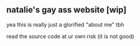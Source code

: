## natalie's gay ass website [wip]

yea this is really just a glorified "about me" tbh

read the source code at ur own risk (it is not good)
